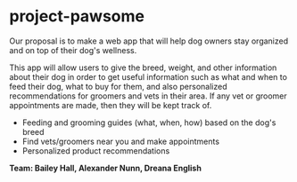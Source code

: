 # project-pawsome
Our proposal is to make a web app that will help dog owners stay organized and on top of their dog's wellness.

This app will allow users to give the breed, weight, and other information about their dog in order to get useful information such as what and when to feed their dog, what to buy for them, and also personalized recommendations for groomers and vets in their area. If any vet or groomer appointments are made, then they will be kept track of.

- Feeding and grooming guides (what, when, how) based on the dog's breed
- Find vets/groomers near you and make appointments
- Personalized product recommendations

__Team: Bailey Hall, Alexander Nunn, Dreana English__
